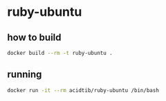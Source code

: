 # ruby-ubuntu

## how to build

```sh
docker build --rm -t ruby-ubuntu .
```

## running

```sh
docker run -it --rm acidtib/ruby-ubuntu /bin/bash
```